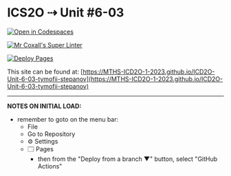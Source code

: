 # ICS2O ⇢ Unit #6-03

[![Open in Codespaces](https://classroom.github.com/assets/launch-codespace-7f7980b617ed060a017424585567c406b6ee15c891e84e1186181d67ecf80aa0.svg)](https://classroom.github.com/open-in-codespaces?assignment_repo_id=15209429)

[![Mr Coxall's Super Linter](https://github.com/MTHS-ICD2O-1-2023/ICD2O-Unit-6-03-tymofii-stepanov/workflows/Mr%20Coxall's%20Super%20Linter/badge.svg)](https://github.com/MTHS-ICD2O-1-2023/ICD2O-Unit-6-03-tymofii-stepanov/actions)

[![Deploy Pages](https://github.com/MTHS-ICD2O-1-2023/ICD2O-Unit-6-03-tymofii-stepanov/workflows/Deploy%20Pages/badge.svg)](https://github.com/MTHS-ICD2O-1-2023/ICD2O-Unit-6-03-tymofii-stepanov/actions)

This site can be found at: [https://MTHS-ICD2O-1-2023.github.io/ICD2O-Unit-6-03-tymofii-stepanov](https://MTHS-ICD2O-1-2023.github.io/ICD2O-Unit-6-03-tymofii-stepanov)

---

**NOTES ON INITIAL LOAD:**
- remember to goto on the menu bar:
  - File
  - Go to Repository
  - ⚙ Settings
  - 🗔 Pages
    - then from the "Deploy from a branch ▼" button, select "GitHub Actions"
